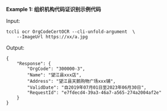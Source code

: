 **Example 1: 组织机构代码证识别示例代码**



Input: 

```
tccli ocr OrgCodeCertOCR --cli-unfold-argument  \
    --ImageUrl https://xx/a.jpg
```

Output: 
```
{
    "Response": {
        "OrgCode": "300000-3",
        "Name": "望江县xxx店",
        "Address": "望江县天鹅购物广场xxx铺",
        "ValidDate": "自2019年07月01日至2023年06月30日",
        "RequestId": "e7fdecd4-39a3-46a7-a565-274a2004af2e"
    }
}
```

